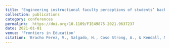 ```yaml
---
title: "Engineering instructional faculty perceptions of students’ background at Hispanic Serving Institutions"
collection: publications
category: conferences
permalink:  https://doi.org/10.1109/FIE49875.2021.9637237
date: 2021-01-01
venue: 'Frontiers in Education'
citation: 'Bracho Perez, V., Salgado, H., Coso Strong, A., & Kendall, M. R. (2021). Engineering instructional faculty perceptions of students’ background at Hispanic Serving Institutions. 2021 Proceedings of the ASEE/IEEE Frontiers in Education Conference. https://doi.org/10.1109/FIE49875.2021.9637237'
---
```

